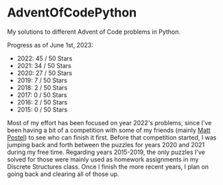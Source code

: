 # AdventOfCodePython
My solutions to different Advent of Code problems in Python.

Progress as of June 1st, 2023:
* 2022: 45 / 50 Stars
* 2021: 34 / 50 Stars
* 2020: 27 / 50 Stars
* 2019:  7 / 50 Stars
* 2018:  2 / 50 Stars
* 2017:  0 / 50 Stars
* 2016:  2 / 50 Stars
* 2015:  0 / 50 Stars

Most of my effort has been focused on year 2022's problems, since I've been having a bit of a competition with some of my friends (mainly [Matt Postel](https://github.com/BadWolf22)) to see who can finish it first. Before that competition started, I was jumping back and forth between the puzzles for years 2020 and 2021 during my free time. Regarding years 2015-2019, the only puzzles I've solved for those were mainly used as homework assignments in my Discrete Structures class. Once I finish the more recent years, I plan on going back and clearing all of those up.
